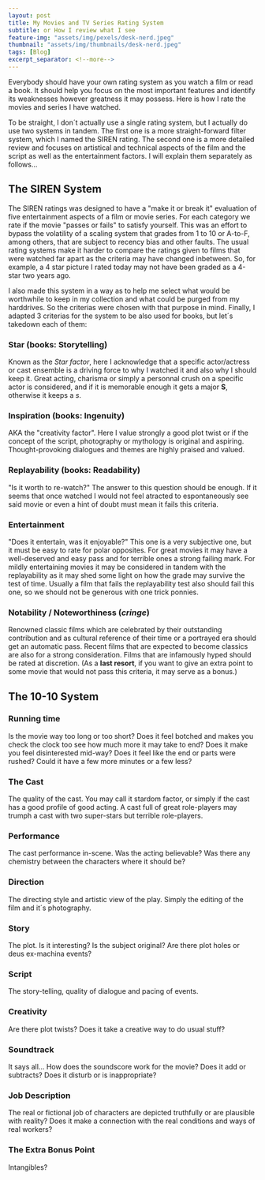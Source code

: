 ```yaml
---
layout: post
title: My Movies and TV Series Rating System
subtitle: or How I review what I see
feature-img: "assets/img/pexels/desk-nerd.jpeg"
thumbnail: "assets/img/thumbnails/desk-nerd.jpeg"
tags: [Blog]
excerpt_separator: <!--more-->
---
```


Everybody should have your own rating system as you watch a film or read a book. It should help you focus on the most important features and identify its weaknesses however greatness it may possess. Here is how I rate the movies and series I have watched.

<!--more-->

To be straight, I don´t actually use a single rating system, but I actually do use two systems in tandem. The first one is a more straight-forward filter system, which I named the SIREN rating. The second one is a more detailed review and focuses on artistical and technical aspects of the film and the script as well as the entertainment factors. I will explain them separately as follows...

## The SIREN System

The SIREN ratings was designed to have a "make it or break it" evaluation of five entertainment aspects of a film or movie series. For each category we rate if the movie "passes or fails" to satisfy yourself. This was an effort to bypass the volatility of a scaling system that grades from 1 to 10 or A-to-F, among others, that are subject to recency bias and other faults. The usual rating systems make it harder to compare the ratings given to films that were watched far apart as the criteria may have changed inbetween. So, for example, a 4 star picture I rated today may not have been graded as a 4-star two years ago.

I also made this system in a way as to help me select what would be worthwhile to keep in my collection and what could be purged from my harddrives. So the criterias were chosen with that purpose in mind. Finally, I adapted 3 criterias for the system to be also used for books, but let´s takedown each of them:

### Star (books: Storytelling)

Known as the *Star factor*, here I acknowledge that a specific actor/actress or cast ensemble is a driving force to why I watched it and also why I should keep it. Great acting, charisma or simply a personnal crush on a specific actor is considered, and if it is memorable enough it gets a major **S**, otherwise it keeps a *s*.

### Inspiration (books: Ingenuity)

AKA the "creativity factor". Here I value strongly a good plot twist or if the concept of the script, photography or mythology is original and aspiring. Thought-provoking dialogues and themes are highly praised and valued.

### Replayability (books: Readability)

"Is it worth to re-watch?" The answer to this question should be enough. If it seems that once watched I would not feel atracted to espontaneously see said movie or even a hint of doubt must mean it fails this criteria.

### Entertainment

"Does it entertain, was it enjoyable?" This one is a very subjective one, but it must be easy to rate for polar opposites. For great movies it may have a well-deserved and easy pass and for terrible ones a strong failing mark. For mildly entertaining movies it may be considered in tandem with the replayability as it may shed some light on how the grade may survive the test of time. Usually a film that fails the replayability test also should fail this one, so we should not be generous with one trick ponnies.

### Notability / Noteworthiness (*cringe*)

Renowned classic films which are celebrated by their outstanding contribution and as cultural reference of their time or a portrayed era should get an automatic pass. Recent films that are expected to become classics are also for a strong consideration. Films that are infamously hyped should be rated at discretion. (As a **last resort**, if you want to give an extra point to some movie that would not pass this criteria, it may serve as a bonus.) 




## The 10-10 System

### Running time

Is the movie way too long or too short? Does it feel botched and makes you check the clock too see how much more it may take to end? Does it make you feel disinterested mid-way? Does it feel like the end or parts were rushed? Could it have a few more minutes or a few less?

### The Cast

The quality of the cast. You may call it stardom factor, or simply if the cast has a good profile of good acting. A cast full of great role-players may trumph a cast with two super-stars but terrible role-players.

### Performance

The cast performance in-scene. Was the acting believable? Was there any chemistry between the characters where it should be?

### Direction

The directing style and artistic view of the play. Simply the editing of the film and it´s photography.

### Story

The plot. Is it interesting? Is the subject original? Are there plot holes or deus ex-machina events?

### Script

The story-telling, quality of dialogue and pacing of events.

### Creativity

Are there plot twists? Does it take a creative way to do usual stuff?

### Soundtrack

It says all... How does the soundscore work for the movie? Does it add or subtracts? Does it disturb or is inappropriate?

### Job Description

The real or fictional job of characters are depicted truthfully or are plausible with reality? Does it make a connection with the real conditions and ways of real workers?

### The Extra Bonus Point

Intangibles?
